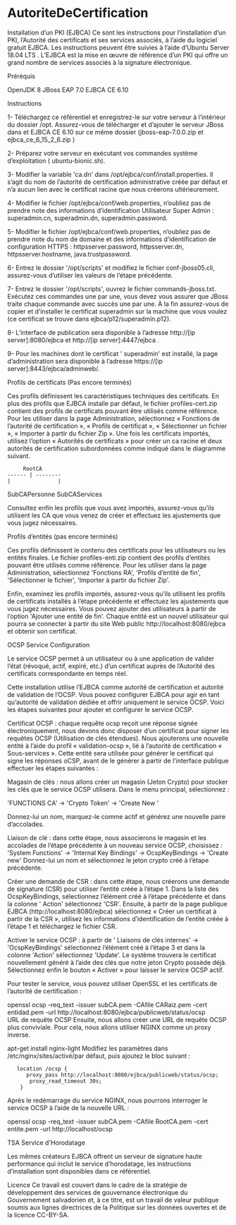 # AutoriteDeCertification
Installation d’un PKI (EJBCA)
Ce sont les instructions pour l’installation d’un PKI, l’Autorité des certificats et ses services associés, à l’aide du logiciel gratuit EJBCA. Les instructions peuvent être suivies à l’aide d’Ubuntu Server 18.04 LTS . L’EJBCA est la mise en œuvre de référence d’un PKI qui offre un grand nombre de services associés à la signature électronique.

Préréquis

OpenJDK 8
JBoss EAP 7.0
EJBCA CE 6.10

Instructions

1- Téléchargez ce référentiel et enregistrez-le sur votre serveur à l’intérieur du dossier /opt. Assurez-vous de télécharger et d’ajouter le serveur JBoss dans et EJBCA CE 6.10 sur ce même dossier (jboss-eap-7.0.0.zip et ejbca_ce_6_15_2_6.zip )

2- Préparez votre serveur en exécutant vos commandes système d’exploitation ( ubuntu-bionic.sh).

3- Modifier la variable 'ca.dn' dans /opt/ejbca/conf/install.properties. Il s’agit du nom de l’autorité de certification administrative créée par défaut et n’a aucun lien avec le certificat racine que nous créerons ultérieurement.

4- Modifier le fichier /opt/ejbca/conf/web.properties, n’oubliez pas de prendre note des informations d’identification Utilisateur Super Admin : superadmin.cn, superadmin.dn, superadmin.password.

5- Modifier le fichier /opt/ejbca/conf/web.properties, n’oubliez pas de prendre note du nom de domaine et des informations d’identification de configuration HTTPS : httpsserver.password, httpsserver.dn, httpsserver.hostname, java.trustpassword.

6- Entrez le dossier '/opt/scripts' et modifiez le fichier conf-jboss05.cli, assurez-vous d’utiliser les valeurs de l’étape précédente.

7- Entrez le dossier '/opt/scripts', ouvrez le fichier commands-jboss.txt. Exécutez ces commandes une par une, vous devez vous assurer que JBoss traite chaque commande avec succès une par une. À la fin assurez-vous de copier et d’installer le certificat superadmin sur la machine que vous voulez (ce certificat se trouve dans ejbca/p12/superadmin.p12).

8- L’interface de publication sera disponible à l’adresse http://[ip server]:8080/ejbca et http://[ip server]:4447/ejbca  .

9- Pour les machines dont le certificat ' superadmin' est installé, la page d’administration sera disponible à l’adresse https://[ip server]:8443/ejbca/adminweb/.

Profils de certificats (Pas encore terminés)

Ces profils définissent les caractéristiques techniques des certificats. En plus des profils que EJBCA installe par défaut, le fichier profiles-cert.zip contient des profils de certificats pouvant être utilisés comme référence. Pour les utiliser dans la page Administration, sélectionnez « Fonctions de l’autorité de certification », « Profils de certificat », « Sélectionner un fichier », « Importer à partir du fichier Zip ». Une fois les certificats importés, utilisez l’option « Autorités de certificats » pour créer un ca racine et deux autorités de certification subordonnées comme indiqué dans le diagramme suivant.

         RootCA
    ------ | --------
    |               |

SubCAPersonne     SubCAServices

Consultez enfin les profils que vous avez importés, assurez-vous qu’ils utilisent les CA que vous venez de créer et effectuez les ajustements que vous jugez nécessaires.

Profils d’entités (pas encore terminés)

Ces profils définissent le contenu des certificats pour les utilisateurs ou les entités finales. Le fichier profiles-enti.zip contient des profils d’entités pouvant être utilisés comme référence. Pour les utiliser dans la page Administration, sélectionnez 'Fonctions RA', 'Profils d’entité de fin', 'Sélectionner le fichier', 'Importer à partir du fichier Zip'.

Enfin, examinez les profils importés, assurez-vous qu’ils utilisent les profils de certificats installés à l’étape précédente et effectuez les ajustements que vous jugez nécessaires. Vous pouvez ajouter des utilisateurs à partir de l’option 'Ajouter une entité de fin'. Chaque entité est un nouvel utilisateur qui pourra se connecter à partir du site Web public http://localhost:8080/ejbca et obtenir son certificat.

OCSP Service Configuration

Le service OCSP permet à un utilisateur ou à une application de valider l’état (révoqué, actif, expiré, etc.) d’un certificat auprès de l’Autorité des certificats correspondante en temps réel.

Cette installation utilise l’EJBCA comme autorité de certification et autorité de validation de l’OCSP. Vous pouvez configurer EJBCA pour agir en tant qu’autorité de validation dédiée et offrir uniquement le service OCSP. Voici les étapes suivantes pour ajouter et configurer le service OCSP.

Certificat OCSP : chaque requête ocsp reçoit une réponse signée électroniquement, nous devons donc disposer d’un certificat pour signer les requêtes OCSP (Utilisation de clés étendues). Nous ajouterons une nouvelle entité à l’aide du profil « validation-ocsp », lié à l’autorité de certification « Sous-services ». Cette entité sera utilisée pour générer le certificat qui signe les réponses oCSP, avant de le générer à partir de l’interface publique effectuer les étapes suivantes :

Magasin de clés : nous allons créer un magasin (Jeton Crypto) pour stocker les clés que le service OCSP utilisera. Dans le menu principal, sélectionnez :

'FUNCTIONS CA' -> 'Crypto Token' -> 'Create New '

Donnez-lui un nom, marquez-le comme actif et générez une nouvelle paire d’accolades.

Liaison de clé : dans cette étape, nous
associerons le magasin et les accolades de l’étape précédente à un nouveau service OCSP, choisissez : 'System Functions' -> 'Internal Key Bindings' -> OcspKeyBindings -> 'Create new'
Donnez-lui un nom et sélectionnez le jeton crypto créé à l’étape précédente.

Créer une demande de CSR : dans cette étape, nous créerons une demande de signature (CSR) pour utiliser l’entité créée à l’étape 1. Dans la liste des OcspKeyBindings, sélectionnez l’élément créé à l’étape précédente et dans la colonne ' Action' sélectionnez 'CSR'. Ensuite, à partir de la page publique EJBCA (http://localhost:8080/ejbca) sélectionnez « Créer un certificat à partir de la CSR », utilisez les informations d’identification de l’entité créée à l’étape 1 et téléchargez le fichier CSR.

Activer le service OCSP : à partir de ' Liaisons de clés internes' -> 'OcspKeyBindings' sélectionnez l’élément créé à l’étape 3 et dans la colonne 'Action' sélectionnez 'Update'. Le système trouvera le certificat nouvellement généré à l’aide des clés que notre jeton Crypto possède déjà. Sélectionnez enfin le bouton « Activer » pour laisser le service OCSP actif.

Pour tester le service, vous pouvez utiliser OpenSSL et les certificats de l’autorité de certification :

openssl ocsp -req_text -issuer subCA.pem -CAfile CARaiz.pem -cert entidad.pem  -url http://localhost:8080/ejbca/publicweb/status/ocsp  
URL de requête OCSP
Ensuite, nous allons créer une URL de requête OCSP plus conviviale. Pour cela, nous allons utiliser NGINX comme un proxy inverse.

apt-get install nginx-light
Modifiez les paramètres dans /etc/nginx/sites/activé/par défaut, puis ajoutez le bloc suivant :

       location /ocsp {
          proxy_pass http://localhost:8080/ejbca/publicweb/status/ocsp;
           proxy_read_timeout 30s;
        }
Après le redémarrage du service NGINX, nous pourrons interroger le service OCSP à l’aide de la nouvelle URL :

openssl ocsp -req_text -issuer subCA.pem -CAfile RootCA.pem -cert entite.pem  -url http://localhost/ocsp  

TSA Service d'Horodatage

Les mêmes créateurs EJBCA offrent un serveur de signature haute performance qui inclut le service d’horodatage, les instructions d’installation sont disponibles dans ce référentiel.

Licence
Ce travail est couvert dans le cadre de la stratégie de développement des services de gouvernance électronique du Gouvernement salvadorien et, à ce titre, est un travail de valeur publique soumis aux lignes directrices de la Politique sur les données ouvertes et de la licence CC-BY-SA.
